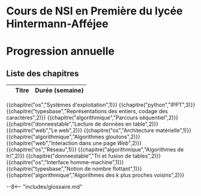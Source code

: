 # Cours de NSI en Première du lycée Hintermann-Afféjee


# Progression annuelle

## Liste des chapitres 
| |Titre| Durée (semaine)
|-|-----|--------
{{chapitre("os","Systèmes d'exploitation",1)}}
{{chapitre("python","IPPT",3)}}
{{chapitre("typesbase","Représentations des entiers, codage des caractères",2)}}
{{chapitre("algorithmique","Parcours séquentiel",2)}}
{{chapitre("donneestable","Lecture de données en table",2)}}
{{chapitre("web","Le web",2)}}
{{chapitre("os","Architecture matérielle",1)}}
{{chapitre("algorithmique","Algorithmes gloutons",2)}}
{{chapitre("web","Interaction dans une page *Web*",2)}}
{{chapitre("os","Réseau",1)}}
{{chapitre("algorithmique","Algorithmes de tri",2)}}
{{chapitre("donneestable","Tri et fusion de tables",2)}}
{{chapitre("os","Interface homme-machine",1)}}
{{chapitre("typesbase","Notion de nombre flottant",1)}}
{{chapitre("algorithmique","Algorithmes des k plus proches voisins",2)}}


--8<-- "includes/glossaire.md"